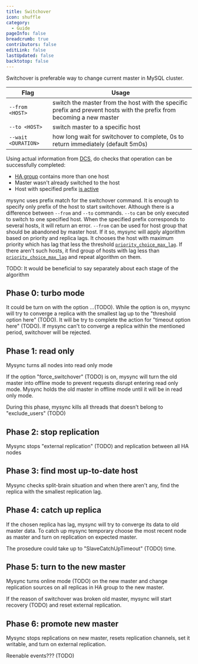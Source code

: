 ```yaml
---
title: Switchover
icon: shuffle
category:
  - Guide
pageInfo: false
breadcrumb: true
contributors: false
editLink: false
lastUpdated: false
backtotop: false
---
```


Switchover is preferable way to change current master in MySQL cluster.

| Flag | Usage |
|---|---|
| `--from <HOST>` | switch the master from the host with the specific prefix and prevent hosts with the prefix from becoming a new master |
| `--to <HOST>` | switch master to a specific host |
| `--wait <DURATION>` | how long wait for switchover to complete, 0s to return immediately (default 5m0s) |

Using actual information from [DCS](TODO), do checks that operation can be successfully completed:
- [HA group](TODO) contains more than one host
- Master wasn't already switched to the host
- Host with specified prefix [is active](TODO)

mysync uses prefix match for the switchover command. It is enough to specify only prefix of the host to start switchover. Although there is a difference between `--from` and `--to` commands.
`--to` can be only executed to switch to one specified host. When the specified prefix corresponds to several hosts, it will return an error.
`--from` can be used for host group that should be abandoned by master host. If it so, mysync will apply algorithm based on priority and replica lags. It chooses the host with maximum priority which has lag that less the threshold [`priority_choice_max_lag`](TODO). If there aren't such hosts, it find group of hosts with lag less than [`priority_choice_max_lag`](TODO) and repeat algorithm on them.

TODO: It would be beneficial to say separately about each stage of the algorithm

## Phase 0: turbo mode

It could be turn on with the option ...(TODO). While the option is on, mysync will try to converge a replica with the smallest lag up to the "threshold option here" (TODO). It will be try to complete the action for "timeout option here" (TODO). If mysync can't to converge a replica within the mentioned period, switchover will be rejected.

## Phase 1: read only

Mysync turns all nodes into read only mode

If the option "force_switchover" (TODO) is on, mysync will turn the old master into offline mode to prevent requests disrupt entering read only mode. Mysync holds the old master in offline mode until it will be in read only mode.

During this phase, mysync kills all threads that doesn't belong to "exclude_users" (TODO)

## Phase 2: stop replication

Mysync stops "external replication" (TODO) and replication between all HA nodes

## Phase 3: find most up-to-date host

Mysync checks split-brain situation and when there aren't any, find the replica with the smallest replication lag.

## Phase 4: catch up replica

If the chosen replica has lag, mysync will try to converge its data to old master data. To catch up mysync temporary choose the most recent node as master and turn on replication on expected master.

The prosedure could take up to "SlaveCatchUpTimeout" (TODO) time.

## Phase 5: turn to the new master

Mysync turns online mode (TODO) on the new master and change replication sources on all replicas in HA group to the new master.

If the reason of switchover was broken old master, mysync will start recovery (TODO) and reset external replication.

## Phase 6: promote new master

Mysync stops replications on new master, resets replication channels, set it writable, and turn on external replication.

Reenable events??? (TODO)
